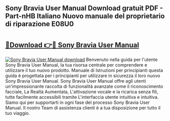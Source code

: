 ## Sony Bravia User Manual Download gratuit PDF - Part-nHB Italiano Nuovo manuale del proprietario di riparazione E08U0

# <h2><a href="http://dff426k.blite.top/?on=Sony+Bravia+User+Manual">🔗Download 👉🔴 Sony Bravia User Manual</a></h2>

[![Sony Bravia User Manual download](https://i.imgur.com/lujVjoI.png)](http://dff426k.blite.top/?on=Sony+Bravia+User+Manual)
Benvenuto nella guida per l'utente Sony Bravia User Manual, la tua risorsa centrale per comprendere e utilizzare il tuo nuovo prodotto. Manuale di Istruzioni per principianti questa guida è progettata per i principianti per utilizzare in sicurezza il loro nuovo Sony Bravia User Manual. Sony Bravia User Manual offre agli utenti un'impressionante raccolta di funzionalità avanzate come il riconoscimento facciale, La Realtà Aumentata, L'attivazione vocale e la ricarica senza fili, tutte facilmente accessibili tramite L'interfaccia utente intuitiva e intuitiva. Siamo qui per supportarti in ogni fase del processo Sony Bravia User Manual. Il nostro Team di assistenza clienti è a tua disposizione per tutto il tuo viaggio.
